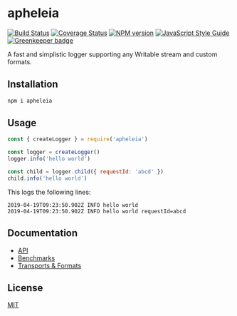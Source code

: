 # apheleia

[![Build Status](https://travis-ci.org/SerayaEryn/apheleia.svg?branch=master)](https://travis-ci.org/SerayaEryn/apheleia)
[![Coverage Status](https://coveralls.io/repos/github/SerayaEryn/apheleia/badge.svg?branch=master)](https://coveralls.io/github/SerayaEryn/apheleia?branch=master)
[![NPM version](https://img.shields.io/npm/v/apheleia.svg?style=flat)](https://www.npmjs.com/package/apheleia)
[![JavaScript Style Guide](https://img.shields.io/badge/code_style-standard-brightgreen.svg)](https://standardjs.com) [![Greenkeeper badge](https://badges.greenkeeper.io/SerayaEryn/apheleia.svg)](https://greenkeeper.io/)

A fast and simplistic logger supporting any Writable stream and custom formats.

## Installation

```bash
npm i apheleia
```

## Usage

```js
const { createLogger } = require('apheleia')

const logger = createLogger()
logger.info('hello world')

const child = logger.child({ requestId: 'abcd' })
child.info('hello world')
```

This logs the following lines:
```
2019-04-19T09:23:50.902Z INFO hello world
2019-04-19T09:23:50.902Z INFO hello world requestId=abcd
```

## Documentation

* [API](./docs/API.md)
* [Benchmarks](./docs/Benchmarks.md)
* [Transports & Formats](./docs/TransportsAndFormats.md)

## License

[MIT](./LICENSE)
